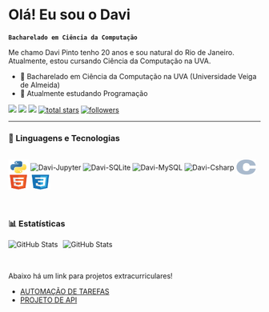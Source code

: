 # Olá! Eu sou o Davi

**`Bacharelado em Ciência da Computação`**

Me chamo Davi Pinto tenho 20 anos e sou natural do Rio de Janeiro. Atualmente, estou cursando Ciência da Computação na UVA.

- 🔭 Bacharelado em Ciência da Computação na UVA (Universidade Veiga de Almeida)
- 🌱 Atualmente estudando Programação <!-- comentário -->

<div>
  <a href="https://instagram.com/Davisqxf12" target="_blank">
    <img src="https://img.shields.io/badge/-Instagram-%23E4405F?style=for-the-badge&logo=instagram&logoColor=white" target="_blank"></a>
  
  <a href = "mailto:dvdvpinto@gmail.com">
    <img src="https://img.shields.io/badge/-Gmail-%23333?style=for-the-badge&logo=gmail&logoColor=white" target="_blank"></a>
    
  <a href="https://www.linkedin.com/in/davi-pinto-5a7589294/" target="_blank">
    <img src="https://img.shields.io/badge/-LinkedIn-%230077B5?style=for-the-badge&logo=linkedin&logoColor=white" target="_blank"></a>
    
  <a href="https://github.com/Davisqxf12?tab=repositories&sort=stargazers">
         <img alt="total stars" title="Total de Estrelas" src="https://custom-icon-badges.demolab.com/github/stars/Davisqxf12?color=55960c&style=for-the-badge&labelColor=488207&logo=star&label=Estrelas"/></a>
         
  <a href="https://github.com/Davisqxf12?tab=followers">
         <img alt="followers" title="Me siga no Github" src="https://custom-icon-badges.demolab.com/github/followers/Davisqxf12?color=236ad3&labelColor=1155ba&style=for-the-badge&logo=github&label=SEGUIDORES&logoColor=white"/></a>

</div>

---
    
### 🤖 Linguagens e Tecnologias
 <div style="display: inline_block"><br>
  <img align="center" title="Python" alt="Davi-Python" height="30" width="40" src="https://raw.githubusercontent.com/devicons/devicon/master/icons/python/python-original.svg">
  <img align="center" title="Jupyter" alt="Davi-Jupyter" height="30" width="40" <img src="https://cdn.jsdelivr.net/gh/devicons/devicon@latest/icons/jupyter/jupyter-original.svg">
  <img align="center" title="SQLite" alt="Davi-SQLite" height="30" width="40" <img src="https://cdn.jsdelivr.net/gh/devicons/devicon@latest/icons/sqlite/sqlite-original.svg">
  <img align="center" title="MySQL" alt="Davi-MySQL" height="30" width="40" <img src="https://cdn.jsdelivr.net/gh/devicons/devicon@latest/icons/mysql/mysql-original.svg">
  <img align="center" title="C#" alt="Davi-Csharp" height="30" width="40"  <img src="https://cdn.jsdelivr.net/gh/devicons/devicon@latest/icons/csharp/csharp-original.svg">
  <img align="center" title="C" alt="Davi-C" height="30" width="40" src="https://raw.githubusercontent.com/devicons/devicon/master/icons/c/c-original.svg">
  <img align="center" title="HTML" alt="Davi-HTML" height="30" width="40" src="https://raw.githubusercontent.com/devicons/devicon/master/icons/html5/html5-original.svg">
  <img align="center" title="CSS" alt="Davi-CSS" height="30" width="40" src="https://raw.githubusercontent.com/devicons/devicon/master/icons/css3/css3-original.svg">
</div>

<br/>
<br/>

### 📊 Estatísticas
<img
  align="left"
  alt="GitHub Stats"
  heigh="200"
  style="padding-right: 10px;"
  src="https://github-readme-stats.vercel.app/api?username=Davisqxf12&show_icons=true&theme=synthwave&include_all_commites=true&locale=pt-br"
/>

<img
  align="left"
  alt="GitHub Stats"
  heigh="200"
  style="padding-right: 10px;"
  src="https://github-readme-stats.vercel.app/api/top-langs/?username=Davisqxf12&theme=synthwave&layout=compact&custom_title=Tecnologia&langs_count=7"
/>

<br/>
<br/>

## 





Abaixo há um link para projetos extracurriculares!

- <a href="https://github.com/Davisqxf12/Automacao-de-Tarefas">AUTOMAÇÃO DE TAREFAS</a>
- <a href="https://github.com/Davisqxf12/Minha-primeira-API">PROJETO DE API</a>

